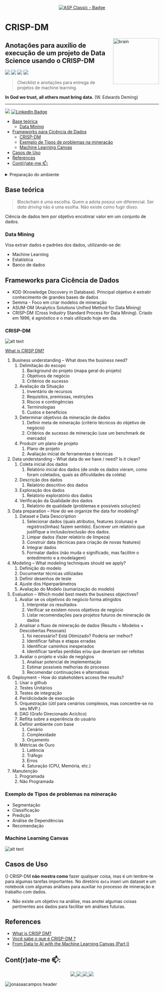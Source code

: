 <p align="center">
   <a href='https://jonasaacampos.github.io/portfolio/'>
      <img alt="ASP Classic - Badge" src="https://img.shields.io/static/v1?color=blue&label=Machine Learning&message=Python&style=for-the-badge&logo=Python"/>
      </a>
</p>

<h1>CRISP-DM</h1>


<img alt="brain" src="img/CRISP-DM.png" width=150 align=right>

<h2>Anotações para auxílio de execução de um projeto de Data Science usando o CRISP-DM</h2>

![](https://img.shields.io/badge/Python-informational?style=flat&logo=Python&logoColor=white&color=blue)
![](https://img.shields.io/badge/CRISP-DM-informational?style=flat&logo=CRISP-DM&logoColor=white&color=blue)
![](https://img.shields.io/badge/spark-informational?style=flat&logo=spark&logoColor=white&color=blue)
![](https://img.shields.io/badge/hadoop-informational?style=flat&logo=hadoop&logoColor=white&color=blue)

> Checklist e anotações para entrega de projetos de machine learning. 

**In God we trust, all others must bring data.** (W. Edwards Deming)

-----------

[![](https://img.shields.io/badge/feito%20com%20%E2%9D%A4%20por-jaac-cyan)](https://jonasaacampos.github.io/portfolio/)
[![LinkedIn Badge](https://img.shields.io/badge/LinkedIn-Profile-informational?style=flat&logo=linkedin&logoColor=white&color=0D76A8)](https://www.linkedin.com/in/jonasaacampos)




- [Base teórica](#base-teórica)
  - [Data Mining](#data-mining)
- [Frameworks para Cicência de Dados](#frameworks-para-cicência-de-dados)
  - [CRISP-DM](#crisp-dm)
  - [Exemplo de Tipos de problemas na mineração](#exemplo-de-tipos-de-problemas-na-mineração)
  - [Machine Learning Canvas](#machine-learning-canvas)
- [Casos de Uso](#casos-de-uso)
- [References](#references)
- [Cont(r)ate-me 📫:](#contrate-me-)


<details>
<summary>Preparação do ambiente</summary>

### Preparação do ambiente

#### IDEs utilizada

 - VSCode

#### Criar ambiente virtual

- Command Pallet (ctrl + shift+ p)
- Python: Create Environment > Venv > Python Version (3.12)'

#### Ativar .venv

In VsCode terminal, alterar a política de execução de scripts para ativar o ambiente virtual.

```bash
Set-ExecutionPolicy Unrestricted -Scope Process

# ativar ambiente virtual
.\.venv\Scripts\activate

```

</details>

## Base teórica

> Blockchain é uma escolha. Quem a adota possui um diferencial. Ser _data driving_ não é uma esolha. Não existe como fugir disso.

Ciência de dados tem por objetivo encotnrar valor em um conjunto de dados.

### Data Mining

Visa extrair dados e padrões dos dados, utilizando-se de:

- Machine Learning
- Estatística
- Banco de dados

## Frameworks para Cicência de Dados

- KDD (Knowledge Discovery in Database). Principal objetivo é extratir conhecimento de grandes bases de dados
- Semma -  Foco em criar modelos de mineração
- ASUM-DM (Analytics Solutions Unified Method for Data Mining)
- CRISP-DM (Cross Industry Standard Process for Data Mining). Criado em 1996, é agnóstico e o mais utilizado hoje em dia.


### CRISP-DM

![alt text](img/CRISP-DM.png)

[What is CRISP DM?](https://www.datascience-pm.com/crisp-dm-2/)

1. Business understanding – What does the business need?
   1. Delimitação do escopo
      1. Background do projeto (mapa geral do projeto)
      2. Objetivos de negócio
      3. Critérios de sucesso
   2. Avaliação da Situação
      1. Inventário de recursos
      2. Requisitos, premissas, restrições
      3. Riscos e contingências
      4. Terminologias
      5. Custos e benefícios
   3. Determinar objetivos da mineração de dados
      1. Definir meta de mineração (critério técnicos do objetivo de negócio)
      2. Critérios de sucesso de mineração (use um benchmark de mercado)
   4. Produzir um plano de projeto
      1. Plano de projeto
      2. Avaliação inicial de ferramentas e técnicas
2. Data understanding – What data do we have / need? Is it clean?
   1. Coleta inicial dos dados
      1. Relatório inicial dos dados (de onde os dados vieram, como foram coletados, quais as dificuldades da coleta)
   2. Descrição dos dados
      1. Relatório descritivo dos dados
   3. Exploração dos dados
      1. Relatório exploratório dos dados
   4. Verificação da Qualidade dos dados
      1. Relatório de qualidade (problemas e possíveis soluções)
3. Data preparation – How do we organize the data for modeling?
   1. Dataset e Data Desccription
      1. Selecionar dados (quais atributos, features (colunas) e registros(linhas) fazem sentido). Escrever um relatório que justifique a inclusão/exclusão dos dados.
      2. Limpar dados (fazer relatório de limpeza)
      3. Construir data (técnicas para criação de novas features)
      4. Integrar dados
      5. Formatar dados (não muda o significado, mas facilitm o entedimento e a modelagem)
4. Modeling – What modeling techniques should we apply?
   1. Definição do modelo
   2. Documentar técnicas utilizadas
   3. Definir desenhos de teste
   4. Ajuste dos Hiperparâmetros
   5. Avaliação do Modelo (sumarização do modelo)
5. Evaluation – Which model best meets the business objectives?
   1. Avaliar se os objetivos do negócio forma atingidos
      1. Interpretar os resultados
      2. Verificar se existem novos objetivos de negócio
      3. Listar recomendações para projetos futuros de mineração de dados
   2. Analisar o fluxo de mineração de dados (Results = Modelos + Descobertas Pessoais)
      1. foi necessário? Está Otimizado? Poderia ser melhor?
      2. Identificar falhas e etapas erradas
      3. Identificar caminhos inesperados
      4. Identificar tarefas perdidas e/ou que deveriam ser refeitas
   3. Avaliar o projeto e visão de negógios
      1. Analisar potencial de implementação
      2. Estimar possíveis melhorias do processo
      3. Recomendar continuações e alternativas
6. Deployment – How do stakeholders access the results?
   1. Usar o github
   2. Testes Unitários
   3. Testes de integração
   4. Peridiciodade de execução
   5. Orquestração (útil para cenários complexos, mas concentre-se no seu MVP.)
   6. DAG (Grafo Direcionado Acíclico)
   7. Reflita sobre a experiência do usuário
   8. Definir ambiente com base
      1. Cenário
      2. Complexidade
      3. Orçamento
   9. Métricas de Ouro
      1.  Latência
      2.  Tráfego
      3.  Erros
      4.  Saturação (CPU, Memória, etc.)
7.  Manutenção
    1.  Programada
    2.  Não Programada

### Exemplo de Tipos de problemas na mineração

- Segmentação
- Classificação
- Predição
- Análise de Dependências
- Recomendação


### Machine Learning Canvas

![alt text](img/ml_canvas.png)

## Casos de Uso

O CRISP-DM **não mostra como** fazer qualquer coisa, mas é um lembre-te para algumas tarefas importantes. No diretório `data` inseri um dataset e um notebook com algumas análises para auxiliar no processo de mineração e trabalho com dados.

- Não existe um objetivo na análise, mas anotei algumas coisas pertinentes aos dados para facilitar em análises futuras.


## References

- [What is CRISP DM?](https://www.datascience-pm.com/crisp-dm-2/)
- [Você sabe o que é CRISP-DM ?](https://medium.com/bexs-io/voc%C3%AA-sabe-o-que-%C3%A9-crisp-dm-a3c15975bd4c)
- [From Data to AI with the Machine Learning Canvas (Part I)](https://medium.com/louis-dorard/from-data-to-ai-with-the-machine-learning-canvas-part-i-d171b867b047)

## Cont(r)ate-me 📫:

<p align='center'>
  <a href='https://github.com/jonasaacampos'>
    <img src='https://img.shields.io/badge/GitHub-100000?style=for-the-badge&logo=github&logoColor=white'/>
  </a>
  <a href='https://www.linkedin.com/in/jonasaacampos/'>
    <img src='https://img.shields.io/badge/LinkedIn-0077B5?style=for-the-badge&logo=linkedin&logoColor=white'/>
  </a>
   <a href='https://dev.to/jonasaacampos'>
    <img src='https://img.shields.io/badge/dev.to-0A0A0A?style=for-the-badge&logo=devdotto&logoColor=white'/>
  </a>
    <a href='https://www.buymeacoffee.com/jaac.dev'>
    <img src='https://img.shields.io/badge/Buy_Me_A_Coffee-FFDD00?style=for-the-badge&logo=buy-me-a-coffee&logoColor=black'/>
  </a>
</p>

![jonasaacampos header](https://raw.githubusercontent.com/jonasaacampos/jonasaacampos/master/img/banner2.png)